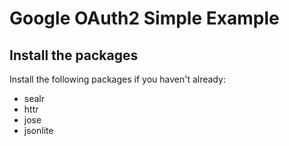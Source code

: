 
Google OAuth2 Simple Example
============================

Install the packages
--------------------

Install the following packages if you haven't already:

-   sealr
-   httr
-   jose
-   jsonlite
